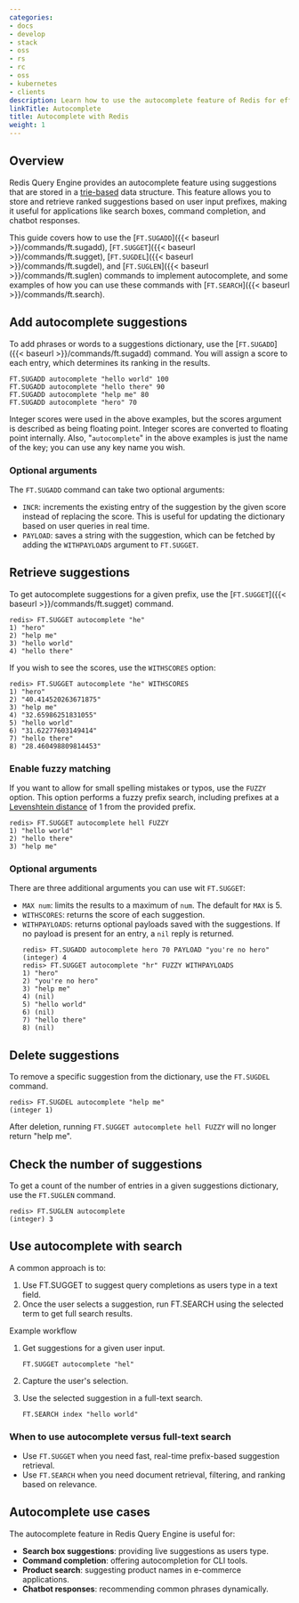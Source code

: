 ```yaml
---
categories:
- docs
- develop
- stack
- oss
- rs
- rc
- oss
- kubernetes
- clients
description: Learn how to use the autocomplete feature of Redis for efficient prefix-based suggestion retrieval.
linkTitle: Autocomplete
title: Autocomplete with Redis
weight: 1
---
```


## Overview

Redis Query Engine provides an autocomplete feature using suggestions that are stored in a [trie-based](https://en.wikipedia.org/wiki/Trie) data structure.
This feature allows you to store and retrieve ranked suggestions based on user input prefixes, making it useful for applications like search boxes, command completion, and chatbot responses.

This guide covers how to use the [`FT.SUGADD`]({{< baseurl >}}/commands/ft.sugadd), [`FT.SUGGET`]({{< baseurl >}}/commands/ft.sugget), [`FT.SUGDEL`]({{< baseurl >}}/commands/ft.sugdel), and [`FT.SUGLEN`]({{< baseurl >}}/commands/ft.suglen) commands to implement autocomplete, and some examples of how you can use these commands with [`FT.SEARCH`]({{< baseurl >}}/commands/ft.search).

## Add autocomplete suggestions

To add phrases or words to a suggestions dictionary, use the [`FT.SUGADD`]({{< baseurl >}}/commands/ft.sugadd) command.
You will assign a score to each entry, which determines its ranking in the results.

```
FT.SUGADD autocomplete "hello world" 100
FT.SUGADD autocomplete "hello there" 90
FT.SUGADD autocomplete "help me" 80
FT.SUGADD autocomplete "hero" 70
```

Integer scores were used in the above examples, but the scores argument is described as being floating point.
Integer scores are converted to floating point internally.
Also, "`autocomplete`" in the above examples is just the name of the key; you can use any key name you wish.

### Optional arguments

The `FT.SUGADD` command can take two optional arguments:

* `INCR`: increments the existing entry of the suggestion by the given score instead of replacing the score. This is useful for updating the dictionary based on user queries in real time.
* `PAYLOAD`: saves a string with the suggestion, which can be fetched by adding the `WITHPAYLOADS` argument to `FT.SUGGET`.

## Retrieve suggestions

To get autocomplete suggestions for a given prefix, use the [`FT.SUGGET`]({{< baseurl >}}/commands/ft.sugget) command.

```
redis> FT.SUGGET autocomplete "he"
1) "hero"
2) "help me"
3) "hello world"
4) "hello there"
```

If you wish to see the scores, use the `WITHSCORES` option:

```
redis> FT.SUGGET autocomplete "he" WITHSCORES
1) "hero"
2) "40.414520263671875"
3) "help me"
4) "32.65986251831055"
5) "hello world"
6) "31.62277603149414"
7) "hello there"
8) "28.460498809814453"
```

### Enable fuzzy matching

If you want to allow for small spelling mistakes or typos, use the `FUZZY` option. This option performs a fuzzy prefix search, including prefixes at a [Levenshtein distance](https://en.wikipedia.org/wiki/Levenshtein_distance) of 1 from the provided prefix.

```
redis> FT.SUGGET autocomplete hell FUZZY
1) "hello world"
2) "hello there"
3) "help me"
```

### Optional arguments

There are three additional arguments you can use wit `FT.SUGGET`:

* `MAX num`: limits the results to a maximum of `num`. The default for `MAX` is 5.
* `WITHSCORES`: returns the score of each suggestion.
* `WITHPAYLOADS`: returns optional payloads saved with the suggestions. If no payload is present for an entry, a `nil` reply is returned.
    ```
    redis> FT.SUGADD autocomplete hero 70 PAYLOAD "you're no hero"
    (integer) 4
    redis> FT.SUGGET autocomplete "hr" FUZZY WITHPAYLOADS
    1) "hero"
    2) "you're no hero"
    3) "help me"
    4) (nil)
    5) "hello world"
    6) (nil)
    7) "hello there"
    8) (nil)
    ```

## Delete suggestions

To remove a specific suggestion from the dictionary, use the `FT.SUGDEL` command.

```
redis> FT.SUGDEL autocomplete "help me"
(integer 1)
```

After deletion, running `FT.SUGGET autocomplete hell FUZZY` will no longer return "help me".

## Check the number of suggestions

To get a count of the number of entries in a given suggestions dictionary, use the `FT.SUGLEN` command.

```
redis> FT.SUGLEN autocomplete
(integer) 3
```

## Use autocomplete with search

A common approach is to:

1. Use FT.SUGGET to suggest query completions as users type in a text field.
1. Once the user selects a suggestion, run FT.SEARCH using the selected term to get full search results.

Example workflow

1. Get suggestions for a given user input.

    ```
    FT.SUGGET autocomplete "hel"
    ```
1. Capture the user's selection.
1. Use the selected suggestion in a full-text search.

    ```
    FT.SEARCH index "hello world"
    ```

### When to use autocomplete versus full-text search

* Use `FT.SUGGET` when you need fast, real-time prefix-based suggestion retrieval.
* Use `FT.SEARCH` when you need document retrieval, filtering, and ranking based on relevance.

## Autocomplete use cases

The autocomplete feature in Redis Query Engine is useful for:

- **Search box suggestions**: providing live suggestions as users type.
- **Command completion**: offering autocompletion for CLI tools.
- **Product search**: suggesting product names in e-commerce applications.
- **Chatbot responses**: recommending common phrases dynamically.
